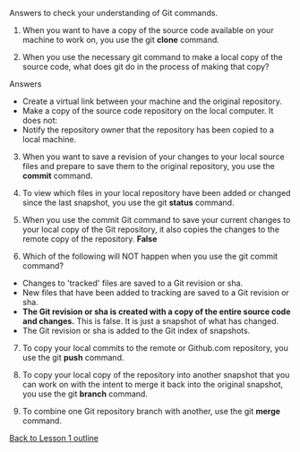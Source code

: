 Answers to check your understanding of Git commands.

1. When you want to have a copy of the source code available on your machine to work on, you use the git **clone** command.


2. When you use the necessary git command to make a local copy of the source code, what does git do in the process of making that copy?

Answers
* Create a virtual link between your machine and the original repository.
* Make a copy of the source code repository on the local computer.
It does not:
* Notify the repository owner that the repository has been copied to a local machine.


3. When you want to save a revision of your changes to your local source files and prepare to save them to the original repository, you use the **commit** command.


4. To view which files in your local repository have been added or changed since the last snapshot, you use the git **status** command.


5. When you use the commit Git command to save your current changes to your local copy of the Git repository, it also copies the changes to the remote copy of the repository.
**False**


6. Which of the following will NOT happen when you use the git commit command?

* Changes to 'tracked' files are saved to a Git revision or sha.
* New files that have been added to tracking are saved to a Git revision or sha.
* **The Git revision or sha is created with a copy of the entire source code and changes.** This is false. It is just a snapshot of what has changed.
* The Git revision or sha is added to the Git index of snapshots.


7. To copy your local commits to the remote or Github.com repository, you use the git **push** command.


8. To copy your local copy of the repository into another snapshot that you can work on with the intent to merge it back into the original snapshot, you use the git **branch** command.


9. To combine one Git repository branch with another, use the git **merge** command.


[Back to Lesson 1 outline](https://github.com/live-and-learn/git-learning/tree/master/lesson-1 "Back to lesson 1 outline")